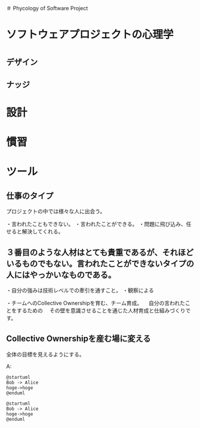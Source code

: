 ＃ Phycology of Software Project

# ソフトウェアプロジェクトの心理学

# 

##  デザイン
## ナッジ

# 設計

# 慣習

# ツール


## 仕事のタイプ

プロジェクトの中では様々な人に出会う。

・言われたこともできない。
・言われたことができる。
・問題に飛び込み、任せると解決してくれる。

３番目のような人材はとても貴重であるが、それほどいるものでもない。言われたことができないタイプの人にはやっかいなものである。
--------------------------------------------------------------------
・自分の強みは技術レベルでの牽引を通すこと。
・観察による

・チームへのCollective Ownershipを育む、チーム育成。
　自分の言われたことをするための
　その壁を意識させることを通じた人材育成と仕組みづくりです。

## Collective Ownershipを産む場に変える

全体の目標を見えるようにする。


A:

```plantuml
@startuml
Bob -> Alice
hoge->hoge
@enduml
```

```plantuml
@startuml
Bob -> Alice
hoge->hoge
@enduml
```

